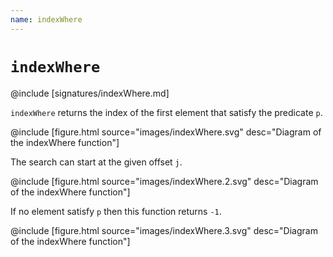```yaml
---
name: indexWhere
---
```


# `indexWhere`

@include [signatures/indexWhere.md]

`indexWhere` returns the index of the first element that satisfy the predicate `p`.

@include [figure.html source="images/indexWhere.svg" desc="Diagram of the indexWhere function"]

The search can start at the given offset `j`.

@include [figure.html source="images/indexWhere.2.svg" desc="Diagram of the indexWhere function"]

If no element satisfy `p` then this function returns `-1`.

@include [figure.html source="images/indexWhere.3.svg" desc="Diagram of the indexWhere function"]
